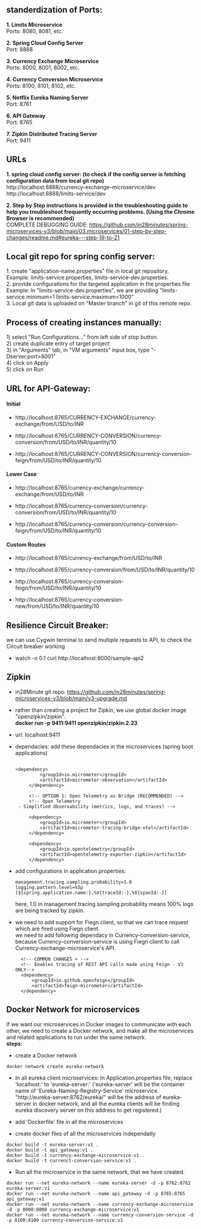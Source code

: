 
<h2><b>standerdization of Ports:</b></h2>
<p>
<b>1. Limits Microservice</b><br>
Ports: 8080, 8081, etc.

<b>2. Spring Cloud Config Server</b><br>
Port: 8888

<b>3. Currency Exchange Microservice</b><br>
Ports: 8000, 8001, 8002, etc.

<b>4. Currency Conversion Microservice</b><br>
Ports: 8100, 8101, 8102, etc.

<b>5. Netflix Eureka Naming Server</b><br>
Port: 8761

<b>6. API Gateway</b><br>
Port: 8765

<b>7. Zipkin Distributed Tracing Server</b><br>
Port: 9411  
</p>
<h2>URLs</h2>
<p>
<b>1. spring cloud config server: (to check if the config server is fetching configuration data from local git repo)</b><br>
http://localhost:8888/currency-exchange-microservice/dev <br>
http://localhost:8888/limits-service/dev

<b>2. Step by Step instructions is provided in the troubleshooting guide to help you troubleshoot frequently occurring problems.
(Using the Chrome Browser is recommended)</b><br>
COMPLETE DEBUGGING GUIDE: https://github.com/in28minutes/spring-microservices-v3/blob/main/03.microservices/01-step-by-step-changes/readme.md#eureka---step-19-to-21 
</p>

<h2> Local git repo for spring config server: </h2>
<p>
 1. create "application-name.properties" file in local git repository.<br>
    Example: limits-service.properties, limits-service-dev.properties.<br>
 2. provide configurations for the targeted application in the properties file<br>
    Example: In "limits-service-dev.properties", we are providing "limits-service.minimum=1
    limits-service.maximum=1000"<br>
3. Local git data is uploaded on "Master branch" in git of this remote repo. 
</p>

<h2>Process of creating instances manually: </h2>
<p>
1) select "Run Configurations..." from left side of stop button.<br>
2) create duplicate entry of target project<br>
3) in "Arguments" tab, in "VM arguments" input box, type "-Dserver.port=8001"<br>
4) click on Apply<br>
5) click on Run
</p>

<h2> URL for API-Gateway: </h2>
<p>
 <h4> Initial </h4>

- http://localhost:8765/CURRENCY-EXCHANGE/currency-exchange/from/USD/to/INR

- http://localhost:8765/CURRENCY-CONVERSION/currency-conversion/from/USD/to/INR/quantity/10

- http://localhost:8765/CURRENCY-CONVERSION/currency-conversion-feign/from/USD/to/INR/quantity/10



<h4> Lower Case </h4>

- http://localhost:8765/currency-exchange/currency-exchange/from/USD/to/INR

- http://localhost:8765/currency-conversion/currency-conversion/from/USD/to/INR/quantity/10

- http://localhost:8765/currency-conversion/currency-conversion-feign/from/USD/to/INR/quantity/10



<h4> Custom Routes </h4>

- http://localhost:8765/currency-exchange/from/USD/to/INR

- http://localhost:8765/currency-conversion/from/USD/to/INR/quantity/10

- http://localhost:8765/currency-conversion-feign/from/USD/to/INR/quantity/10

- http://localhost:8765/currency-conversion-new/from/USD/to/INR/quantity/10
</p>

<h2> Resilience Circuit Breaker: </h2>
<p>
 <p> we can use Cygwin terminal to send multiple requests to API, to check the Circuit breaker working </p>
 
- watch -n 0.1 curl http://localhost:8000/sample-api2
</p>

<h2> Zipkin </h2>
 <p>
  
- in28Minute git repo: https://github.com/in28minutes/spring-microservices-v3/blob/main/v3-upgrade.md <br>
- rather than creating a project for Zipkin, we use global docker image "openzipkin/zipkin". <br>
  <b>docker run -p 9411:9411 openzipkin/zipkin:2.23</b>
- url: localhost:9411
- dependacies: add these dependacies in the microservices (spring boot applications)
  
   ```
   
   <dependency>
			<groupId>io.micrometer</groupId>
			<artifactId>micrometer-observation</artifactId>
		</dependency>

		<!-- OPTION 1: Open Telemetry as Bridge (RECOMMENDED) -->
		<!-- Open Telemetry 
    - Simplified Observability (metrics, logs, and traces) -->

		<dependency>
			<groupId>io.micrometer</groupId>
			<artifactId>micrometer-tracing-bridge-otel</artifactId>
		</dependency>

		<dependency>
			<groupId>io.opentelemetry</groupId>
			<artifactId>opentelemetry-exporter-zipkin</artifactId>
		</dependency>
  
   ```
   
- add configurations in application.properties:
    ```
    management.tracing.sampling.probability=1.0
    logging.pattern.level=%5p [${spring.application.name:},%X{traceId:-},%X{spanId:-}]

    ```
  here, 1.0 in management.tracing.sampling.probability means 100% logs are being tracked by zipkin.

- we need to add support for Fiegn client, so that we can trace request which are fired using Fiegn client.<br>
  we need to add following dependacy in Currency-conversion-service, because Currency-conversion-service is using Fiegn client to call Currency-exchange-microservice's API.

  ```
	<!-- COMMON CHANGES + -->
	<!-- Enables tracing of REST API calls made using Feign - V3 ONLY-->
	<dependency>
		<groupId>io.github.openfeign</groupId>
		<artifactId>feign-micrometer</artifactId>
	</dependency>
  ```
  
 </p>

<h2>Docker Network for microservices</h2>
<p>
If we want our microservices in Docker images to communicate with each other, we need to create a Docker network, and make all the microservices and related applications to run under the same network. <br>
<b>steps:</b><br>

- create a Docker network

 ```
docker network create eureka-network
```

- In all eureka client microservices: In Application.properties file, replace 'localhost:<eureka-server-port-number>' to 'eureka-server:<eureka-server-port-number>' ('eureka-server' will be the container name of 'Eureka-Naming-Registry-Service' microservice. "http://eureka-server:8762/eureka/" will be the address of eureka-server in docker network, and all the eureka clients will be finding eureka discovery server on this address to get registered.)
  
- add 'Dockerfile' file in all the microservices

- create docker files of all the microservices independatly

```
docker build -t eureka-server:v1 .
docker build -t api_gateway:v1 .
docker build -t currency-exchange-microservice:v1 .
docker build -t currenct-conversion-service:v1 .
```

- Run all the microservice in the same network, that we have created.

```
docker run --net eureka-network --name eureka-server -d -p 8762:8762 eureka-server:v1
docker run --net eureka-network --name api_gateway -d -p 8765:8765 api_gateway:v1
docker run --net eureka-network --name currency-exchange-microservice -d -p 8000:8000 currency-exchange-microservice:v1
docker run --net eureka-network --name currency-conversion-service -d -p 8100:8100 currency-conversion-service:v1
```
</p>



